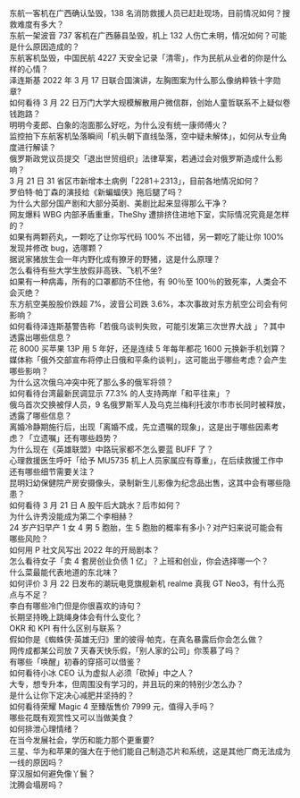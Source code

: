东航一客机在广西确认坠毁，138 名消防救援人员已赶赴现场，目前情况如何？搜救难度有多大？  
东航一架波音 737 客机在广西藤县坠毁，机上 132 人伤亡未明，情况如何？可能是什么原因造成的？  
东航客机坠毁，中国民航 4227 天安全记录「清零」，作为民航从业者的你是什么样的心情？  
泽连斯基 2022 年 3 月 17 日联合国演讲，左胸图案为什么那么像纳粹铁十字勋章?  
如何看待 3 月 22 日万门大学大规模解散用户微信群，创始人童哲联系不上疑似卷钱跑路？  
明明今麦郎、白象的泡面那么好吃，为什么没有统一康师傅火？  
监控拍下东航客机坠落瞬间「机头朝下直线坠落，空中疑未解体」，如何从专业角度进行解读？  
俄罗斯政党议员提交「退出世贸组织」法律草案，若通过会对俄罗斯造成什么影响？  
3 月 21 日 31 省区市新增本土病例「2281＋2313」，目前各地情况如何？  
罗伯特·帕丁森的演技给《新蝙蝠侠》拖后腿了吗？  
为什么大部分国产剧和大部分英剧、美剧比起来显得那么干净？  
网友爆料 WBG 内部矛盾重重，TheShy 遭排挤住进地下室，实际情况究竟是怎样的？  
如果有两颗药丸，一颗吃了让你写代码 100% 不出错，另一颗吃了能让你 100% 发现并修改 bug，选哪颗？  
据说家猪放生会一年内野化成有獠牙的野猪，这是什么原理？  
怎么看待有些大学生放假非高铁、飞机不坐?  
如果有一种病毒，所有的口罩都防不住他，有 90％至 100％的致死率，人类会不会灭绝？  
东方航空美股股价跌超 7%，波音公司跌 3.6%，本次事故对东方航空公司会有何影响？  
如何看待泽连斯基警告称「若俄乌谈判失败，可能引发第三次世界大战 」？其中透露出哪些信息？  
花 8000 买苹果 13P 用 5 年好，还是连续 5 年每年都花 1600 元换新手机划算？  
媒体称「俄外交部宣布将停止日俄和平条约谈判」，这可能出于哪些考虑？会产生哪些影响？  
为什么这次俄乌冲突中死了那么多的俄军将领？  
如何看待台湾最新民调显示 77.3% 的人支持两岸「和平往来」？  
俄乌首次交换被俘人员，9 名俄罗斯军人及乌克兰梅利托波尔市市长同时被释放，透露了哪些信息？  
离婚冷静期施行后，出现「离婚不成，先立遗嘱的现象」，这是出于哪些因素考虑？「立遗嘱」还有哪些趋势？  
为什么现在《英雄联盟》中路玩家都不怎么要蓝 BUFF 了？  
心理救援医生呼吁「给予 MU5735 机上人员家属应有尊重」，在后续救援工作中还有哪些细节需要关注？  
昆明妇幼保健院产房安摄像头，录制新生儿影像为纪念品出售，这其中会有哪些隐患？  
如何看待 3 月 21 日 A 股午后大跳水？后市如何？  
为什么许秀没能成为第二个李相赫？  
24 岁产妇早产 1 女 4 男 5 胞胎，生 5 胞胎的概率有多小？对产妇来说可能会有哪些风险？  
如何用 P 社文风写出 2022 年的开局剧本？  
怎么看待女子「卖 4 套房创业负债 1 亿」？上班和创业，你会选择哪一个？  
什么菜最能代表地道的东北味？  
如何评价 3 月 22 日发布的潮玩电竞旗舰新机 realme 真我 GT Neo3，有什么亮点与不足？  
李白有哪些冷门但是你很喜欢的诗句？  
长期坚持晚上跳绳身体会有什么变化？  
OKR 和 KPI 有什么区别与联系？  
假如你是《蜘蛛侠·英雄无归》里的彼得·帕克，在真名暴露后你会怎么做？  
网传成都某公司放 7 天春天快乐假，「别人家的公司」你羡慕了吗？  
有哪些「唤醒」初春的穿搭可以借鉴？  
如何看待小冰 CEO 认为虚拟人必须「砍掉」中之人？  
大专，想专升本，但周围没有学习的，并且玩的来的特别少怎么办？  
是什么让你下定决心减肥并坚持的？  
如何看待荣耀 Magic 4 至臻版售价 7999 元，值得入手吗？  
哪些花既有观赏性又可以当做美食？  
如何排泄心理情绪？  
在当今发展社会，学历和能力那个更重要?  
三星、华为和苹果的强大在于他们能自己制造芯片和系统，这是其他厂商无法成为一线的原因吗？  
穿汉服如何避免像丫鬟？  
沈腾会塌房吗？  
